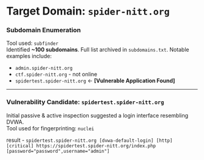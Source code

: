 # Target Domain: `spider-nitt.org`

### Subdomain Enumeration

Tool used: `subfinder`  
Identified **~100 subdomains**. Full list archived in `subdomains.txt`. Notable examples include:

- `admin.spider-nitt.org`
- `ctf.spider-nitt.org` - not online
- `spidertest.spider-nitt.org` ← **[Vulnerable Application Found]**

---

### Vulnerability Candidate: `spidertest.spider-nitt.org`

Initial passive & active inspection suggested a login interface resembling DVWA.  
Tool used for fingerprinting: `nuclei`  

result - `spidertest.spider-nitt.org
[dvwa-default-login] [http] [critical] https://spidertest.spider-nitt.org/index.php [password="password",username="admin"]`




